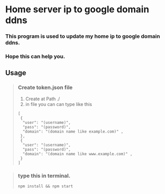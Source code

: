 # **Home server ip to google domain ddns**
### This program is used to update my home ip to google domain ddns.
### Hope this can help you.

## **Usage**
> ### **Create token.json file**
> 1. Create at Path ./
> 2. in file you can can type like this
> ```
> [
>  {
>   "user": "(username)",
>   "pass": "(password)",
>   "domain": "(domain name like example.com)" ,
>  },
>  {
>   "user": "(username)",
>   "pass": "(password)",
>   "domain": "(domain name like www.example.com)" ,
>  }
> ]
> ```

> ### **type this in terminal.**
> ```
> npm install && npm start
> ```
